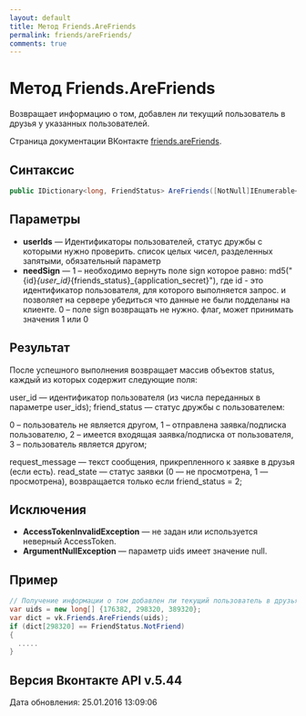 ```yaml
---
layout: default
title: Метод Friends.AreFriends
permalink: friends/areFriends/
comments: true
---
```

# Метод Friends.AreFriends
Возвращает информацию о том, добавлен ли текущий пользователь в друзья у указанных пользователей.

Страница документации ВКонтакте [friends.areFriends](https://vk.com/dev/friends.areFriends).

## Синтаксис
``` csharp
public IDictionary<long, FriendStatus> AreFriends([NotNull]IEnumerable<long> userIds, bool? needSign = null)
```

## Параметры
+ **userIds** — Идентификаторы пользователей, статус дружбы с которыми нужно проверить. список целых чисел, разделенных запятыми, обязательный параметр
+ **needSign** — 1 – необходимо вернуть поле sign которое равно: 
md5("{id}_{user_id}_{friends_status}_{application_secret}"), где id - это идентификатор пользователя, для которого выполняется запрос. 
и позволяет на сервере убедиться что данные не были подделаны на клиенте. 
0 – поле sign возвращать не нужно. флаг, может принимать значения 1 или 0

## Результат
После успешного выполнения возвращает массив объектов status, каждый из которых содержит следующие поля: 

user_id — идентификатор пользователя (из числа переданных в параметре user_ids); 
friend_status — статус дружбы с пользователем: 

0 – пользователь не является другом, 
1 – отправлена заявка/подписка пользователю, 
2 – имеется входящая заявка/подписка от пользователя, 
3 – пользователь является другом; 

request_message — текст сообщения, прикрепленного к заявке в друзья (если есть). 
read_state — статус заявки (0 — не просмотрена, 1 — просмотрена), возвращается только если friend_status = 2;

## Исключения
+ **AccessTokenInvalidException** — не задан или используется неверный AccessToken.
+ **ArgumentNullException** — параметр uids имеет значение null.

## Пример
```csharp
// Получение информации о том добавлен ли текущий пользователь в друзья у указанных пользователей и проверяет наличие исходящей или входящей заявки в друзья (подписки).
var uids = new long[] {176382, 298320, 389320};
var dict = vk.Friends.AreFriends(uids);
if (dict[298320] == FriendStatus.NotFriend)
{
  .....
}
```

## Версия Вконтакте API v.5.44
Дата обновления: 25.01.2016 13:09:06

